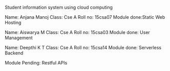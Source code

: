 Student information system using cloud computing


Name: Anjana Manoj
Class: Cse A
Roll no: 15csa07
Module done:Static Web Hosting

Name: Aiswarya M
Class: Cse A
Roll no: 15csa03
Module done: User Management

Name: Deepthi K T
Class: Cse A
Roll no: 15csa14
Module done: Serverless Backend

Module Pending: Restful APIs
